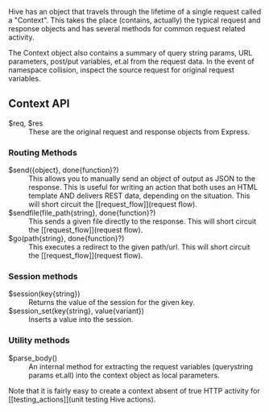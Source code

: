 Hive has an object that travels through the lifetime of a single request called a "Context". This takes the place (contains, actually) the typical request and response objects and has several methods for common request related activity. 

The Context object also contains a summary of query string params, URL parameters, post/put variables, et.al from the request data. In the event of namespace collision, inspect the source request for original request variables. 

## Context API

<dl>
<dt>$req, $res</dt>
<dd>These are the original request and response objects from Express.</dd>
</dl>

### Routing Methods
<dl>
<dt>$send({object}, done{function}?)</dt>
<dd>This allows you to manually send an object of output as JSON to the response. This is useful for writing an action that both uses an HTML template AND delivers REST data, depending on the situation. This will short circuit the [[request_flow]](request flow).</dd>
<dt>$sendfile(file_path{string}, done{function}?)</dt>
<dd>This sends a given file directly to the response.  This will short circuit the [[request_flow]](request flow).</dd>
<dt>$go(path{string}, done{function}?)</dt>
<dd>This executes a redirect to the given path/url.  This will short circuit the [[request_flow]](request flow).</dd>
</dl>

### Session methods 

<dl>
<dt>$session(key{string})</dt>
<dd>Returns the value of the session for the given key.</dd>
<dt>$session_set(key{string}, value{variant})
<dd>Inserts a value into the session.</dd>
</dl>

### Utility methods
<dl>
<dt>$parse_body()</dd>
<dd>An internal method for extracting the request variables (querystring params et.all) into the context object as local parameters.
</dl>

Note that it is fairly easy to create a context absent of true HTTP activity for [[testing_actions]](unit testing Hive actions).
